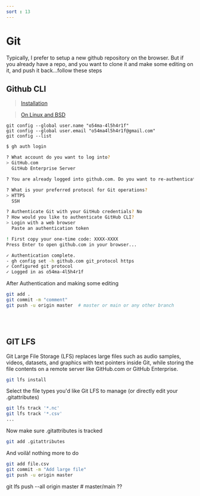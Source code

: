 ```yaml
---
sort : 13
--- 
```


# Git 

Typically, I prefer to setup a new github repository on the browser.
But if you already have a repo, and you want to clone it and make some editing on it, and push it back...follow these steps  

## Github CLI
> [Installation](https://github.com/cli/cli)

> [On Linux and BSD](https://github.com/cli/cli/blob/trunk/docs/install_linux.md)


```
git config --global user.name "o54ma-4l5h4r1f"
git config --global user.email "o54ma4l5h4r1f@gmail.com"
git config --list
```

```bash
$ gh auth login

? What account do you want to log into?
> GitHub.com
  GitHub Enterprise Server

? You are already logged into github.com. Do you want to re-authenticate? (y/N) y

? What is your preferred protocol for Git operations?
> HTTPS
  SSH

? Authenticate Git with your GitHub credentials? No
? How would you like to authenticate GitHub CLI?    
> Login with a web browser
  Paste an authentication token

! First copy your one-time code: XXXX-XXXX
Press Enter to open github.com in your browser...

✓ Authentication complete.
- gh config set -h github.com git_protocol https
✓ Configured git protocol
✓ Logged in as o54ma-4l5h4r1f
```

After Authentication and making some editing
```bash
git add .
git commit -m "comment"
git push -u origin master  # master or main or any other branch
```



<br><br>


## GIT LFS

Git Large File Storage (LFS) replaces large files such as audio samples, videos, datasets, and graphics with text pointers inside Git, while storing the file contents on a remote server like GitHub.com or GitHub Enterprise.

```bash
git lfs install
```

Select the file types you'd like Git LFS to manage (or directly edit your .gitattributes)

```bash
git lfs track '*.nc'
git lfs track '*.csv'
...
```

Now make sure .gitattributes is tracked

```bash
git add .gitattributes
```

And voilà! nothing more to do

```bash
git add file.csv
git commit -m "Add large file"
git push -u origin master
```





git lfs push --all origin master    # master/main ?? 